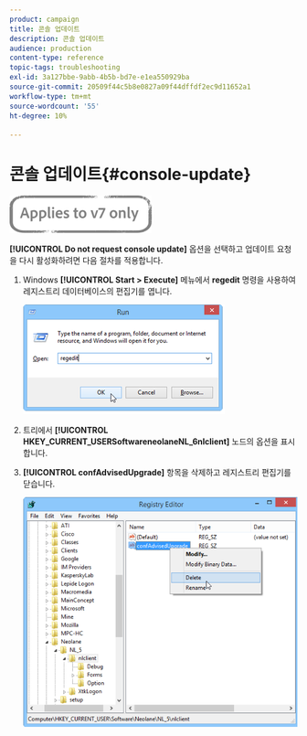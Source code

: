 ```yaml
---
product: campaign
title: 콘솔 업데이트
description: 콘솔 업데이트
audience: production
content-type: reference
topic-tags: troubleshooting
exl-id: 3a127bbe-9abb-4b5b-bd7e-e1ea550929ba
source-git-commit: 20509f44c5b8e0827a09f44dffdf2ec9d11652a1
workflow-type: tm+mt
source-wordcount: '55'
ht-degree: 10%

---
```


# 콘솔 업데이트{#console-update}

![](../../assets/v7-only.svg)

**[!UICONTROL Do not request console update]** 옵션을 선택하고 업데이트 요청을 다시 활성화하려면 다음 절차를 적용합니다.

1. Windows **[!UICONTROL Start > Execute]** 메뉴에서 **regedit** 명령을 사용하여 레지스트리 데이터베이스의 편집기를 엽니다.

   ![](assets/ncs_console_update_1.png)

1. 트리에서 **[!UICONTROL HKEY_CURRENT_USERSoftwareneolaneNL_6nlclient]** 노드의 옵션을 표시합니다.
1. **[!UICONTROL confAdvisedUpgrade]** 항목을 삭제하고 레지스트리 편집기를 닫습니다.

   ![](assets/ncs_console_update_2.png)
